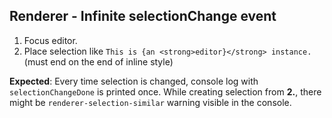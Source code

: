 ## Renderer - Infinite selectionChange event

1. Focus editor.
1. Place selection like `This is {an <strong>editor}</strong> instance.` (must end on the end of inline style)

**Expected**: Every time selection is changed, console log with `selectionChangeDone` is printed once.
While creating selection from **2.**, there might be `renderer-selection-similar` warning visible in the console.
